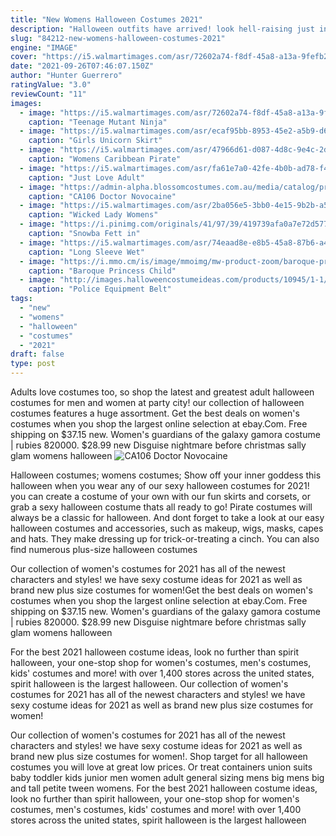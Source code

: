 ```yaml
---
title: "New Womens Halloween Costumes 2021"
description: "Halloween outfits have arrived! look hell-raising just in time for 31st october 2021 with our treat-worthy halloween costumes. From 90s and 00s iconic looks to matching pet costumes (adorable), weve gone all out to make sure this year is the best one yet. Dont go it alone this year, be the ultimate squad goals in our group costumes."
slug: "84212-new-womens-halloween-costumes-2021"
engine: "IMAGE"
cover: "https://i5.walmartimages.com/asr/72602a74-f8df-45a8-a13a-9fefb2c34685_1.271f4302bf6ccc3650f944cbb0447771.jpeg"
date: "2021-09-26T07:46:07.150Z"
author: "Hunter Guerrero"
ratingValue: "3.0"
reviewCount: "11"
images:
  - image: "https://i5.walmartimages.com/asr/72602a74-f8df-45a8-a13a-9fefb2c34685_1.271f4302bf6ccc3650f944cbb0447771.jpeg"
    caption: "Teenage Mutant Ninja"
  - image: "https://i5.walmartimages.com/asr/ecaf95bb-8953-45e2-a5b9-d6b5bc33adbe_1.4ad489bfb9647b7dd71b13f6a68f04c4.jpeg"
    caption: "Girls Unicorn Skirt"
  - image: "https://i5.walmartimages.com/asr/47966d61-d087-4d8c-9e4c-2d95b4593501_1.687fc5e45d9cd7098dee38eb3c80be50.jpeg"
    caption: "Womens Caribbean Pirate"
  - image: "https://i5.walmartimages.com/asr/fa61e7a0-42fe-4b0b-ad78-f4d2a8919002_1.57dd9414cf6880e960e29ead3b367ce7.jpeg"
    caption: "Just Love Adult"
  - image: "https://admin-alpha.blossomcostumes.com.au/media/catalog/product/s/-/s-l1600_1__2.jpg"
    caption: "CA106 Doctor Novocaine"
  - image: "https://i5.walmartimages.com/asr/2ba056e5-3bb0-4e15-9b2b-a5f833f3bed8_1.0df74f87ff57eddaf69fcec149c57ebd.jpeg"
    caption: "Wicked Lady Womens"
  - image: "https://i.pinimg.com/originals/41/97/39/419739afa0a7e72d5773e1111f6504f3.jpg"
    caption: "Snowba Fett in"
  - image: "https://i5.walmartimages.com/asr/74eaad8e-e8b5-45a8-87b6-a42aa27028e3_1.45d292dd81ba976e263bb6552ccb2747.jpeg"
    caption: "Long Sleeve Wet"
  - image: "https://i.mmo.cm/is/image/mmoimg/mw-product-zoom/baroque-princess-child-costume--mw-136382-1.jpg"
    caption: "Baroque Princess Child"
  - image: "http://images.halloweencostumeideas.com/products/10945/1-1/police-equipment-belt.jpg"
    caption: "Police Equipment Belt"
tags:
  - "new"
  - "womens"
  - "halloween"
  - "costumes"
  - "2021"
draft: false
type: post
---
```


Adults love costumes too, so shop the latest and greatest adult halloween costumes for men and women at party city! our collection of halloween costumes features a huge assortment. Get the best deals on women's costumes when you shop the largest online selection at ebay.Com. Free shipping on  $37.15 new. Women's guardians of the galaxy gamora costume | rubies 820000. $28.99 new Disguise nightmare before christmas sally glam womens halloween
![CA106 Doctor Novocaine](https://admin-alpha.blossomcostumes.com.au/media/catalog/product/s/-/s-l1600_1__2.jpg "CA106 Doctor Novocaine")

Halloween costumes; womens costumes;  Show off your inner goddess this halloween when you wear any of our sexy halloween costumes for 2021! you can create a costume of your own with our fun skirts and corsets, or grab a sexy halloween costume thats all ready to go! Pirate costumes will always be a classic for halloween. And dont forget to take a look at our easy halloween costumes and accessories, such as makeup, wigs, masks, capes and hats. They make dressing up for trick-or-treating a cinch. You can also find numerous plus-size halloween costumes
<!--inArticleAds-->

<!--galleryOne-->

Our collection of women's costumes for 2021 has all of the newest characters and styles! we have sexy costume ideas for 2021 as well as brand new plus size costumes for women!Get the best deals on women's costumes when you shop the largest online selection at ebay.Com. Free shipping on  $37.15 new. Women's guardians of the galaxy gamora costume | rubies 820000. $28.99 new Disguise nightmare before christmas sally glam womens halloween
<!--inArticleAds-->

<!--galleryTwo-->

For the best 2021 halloween costume ideas, look no further than spirit halloween, your one-stop shop for women's costumes, men's costumes, kids' costumes and more! with over 1,400 stores across the united states, spirit halloween is the largest halloween. Our collection of women's costumes for 2021 has all of the newest characters and styles! we have sexy costume ideas for 2021 as well as brand new plus size costumes for women!
<!--galleryThree-->

Our collection of women's costumes for 2021 has all of the newest characters and styles! we have sexy costume ideas for 2021 as well as brand new plus size costumes for women!. Shop target for all halloween costumes you will love at great low prices.  Or treat containers union suits baby toddler kids junior men women adult general sizing mens big mens big and tall petite tween womens. For the best 2021 halloween costume ideas, look no further than spirit halloween, your one-stop shop for women's costumes, men's costumes, kids' costumes and more! with over 1,400 stores across the united states, spirit halloween is the largest halloween